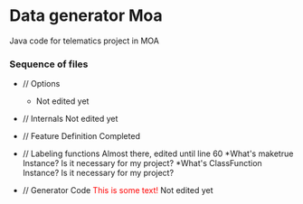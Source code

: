# Data generator Moa
Java code for telematics project in MOA

### Sequence of files
- // Options
   - Not edited yet
    
- // Internals
    Not edited yet
    
- // Feature Definition 
    Completed

- // Labeling functions
    Almost there, edited until line 60
    *What's maketrue Instance? Is it necessary for my project?
    *What's ClassFunction Instance? Is it necessary for my project? 
    
- // Generator Code
   <font color="red">This is some text!</font> Not edited yet
